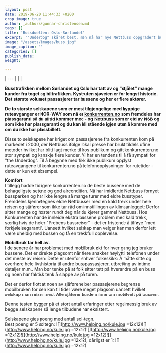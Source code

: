 ```yaml
---
layout: post
date: 2019-06-20 11:44:33 +0200
crop_image: true
author: _authors/gunnar-christensen.md
tags: []
title: 'Bussduellen: Oslo-Sørlandet'
excerpt: '"Underdog" skåret best, men nå har nye Nettbuss oppgradert bussene.'
image: "/assets/images/buss.jpg"
image_caption: ''
categories: []
publish_date: 
weight: 

---
```


| --- |
|  |

  
  
**Busstrafikken mellom Sørlandet og Oslo har tatt av og "stjålet" mange kunder fra toget og biltrafikken. Kystruten sjøveien er for lengst historie. Det største volumet passasjerer tar bussene og her er flere aktører.**

**De to største selskapene som er mest tilgjengelige med hyppige ruteavganger er NOR-WAY som nå er** [**konkurrenten.no**](http://www.konkurrenten.no/) **som fremdeles har plassgaranti så du alltid kommer med - og** [**Nettbuss**](http://www.nettbuss.no/rutetilbud/ekspressbuss/nettbuss-express/-nx190-kristiansand-drammen-oslo) **som er eid av NSB og som ikke har plassgaranti og du kan bli stående igjen uten å komme med om du ikke har plassbillett.**

Disse to selskapene har kriget om passasjerene fra konkurrenten kom på markedet i 2000, der Nettbuss ifølge lokal presse har brukt tildels ufine metoder hvilket har blitt lagt merke til hos publikum og gitt konkurrenten.no stor sympati og kanskje flere kunder. Vi har en tendens til å få sympati for "the Underdog". Til å begynne med fikk ikke publikum opplyst ruteavgangene til konkurrenten.no på telefonopplysningen for rutetider - dette er kun ett eksempel.

**Komfort**  
I tillegg hadde tidligere konkurrenten.no de beste bussene med de behageligste setene og god aircondition. Nå har imidlertid Nettbuss fornyet bussparken og har ikke lengre så mange turer med eldre busstyper. Fremdeles kjennetegnes eldre Nettbusser med en kald trekk under hele reisen og sjåfører som ikke tar råd om innstillingen av klimaanlegget: Derfor sitter mange og hoster rundt deg når du kjører gammel Nettbuss. Hos Konkurrenten har de innleide ekstra bussene problem med kald trekk, særlig hvis de heter "Prebens bussreiser" - det er fristende å tilføye "med forkjølelsegaranti". Uansett hvilket selskap man velger kan man derfor lett være uheldig med bussen og få en trekkfull opplevelse.

**Mobilbruk tar helt av.**  
I de senere år har problemet med mobilbruk økt for hver gang jeg bruker bussene. Det er direkte plagsomt når flere snakker høylytt i telefonen under det meste av reisen: Dette er utenfor enhver folkeskikk: Å måtte sitte og overhøre hele livshistoria til andre busspassasjerer, utbretting av intime detaljer m.m.. Man bør tenke på at folk sitter tett på hverandre på en buss og noen har faktisk tenk å slappe av på turen.  
  
Det er derfor flott at noen av sjåførene ber passasjerene begrense mobilbruken for den kan til tider være meget plagsom uansett hvilket selskap man reiser med. Alle sjåfører burde minne om mobilvett på bussen.

Denne testen bygger på et stort antall erfaringer etter regelmessig bruk av begge selskapene så lenge tilbudene har eksistert.

Selskapene gies poeng med antall sol-tegn.  
Best poeng er 5 soltegn: ![](http://www.helping.no/kule.jpg =12x12)![](http://www.helping.no/kule.jpg =12x12)![](http://www.helping.no/kule.jpg =12x12)![](http://www.helping.no/kule.jpg =12x12)![](http://www.helping.no/kule.jpg =12x12), dårligst er 1: ![](http://www.helping.no/kule.jpg =12x12)